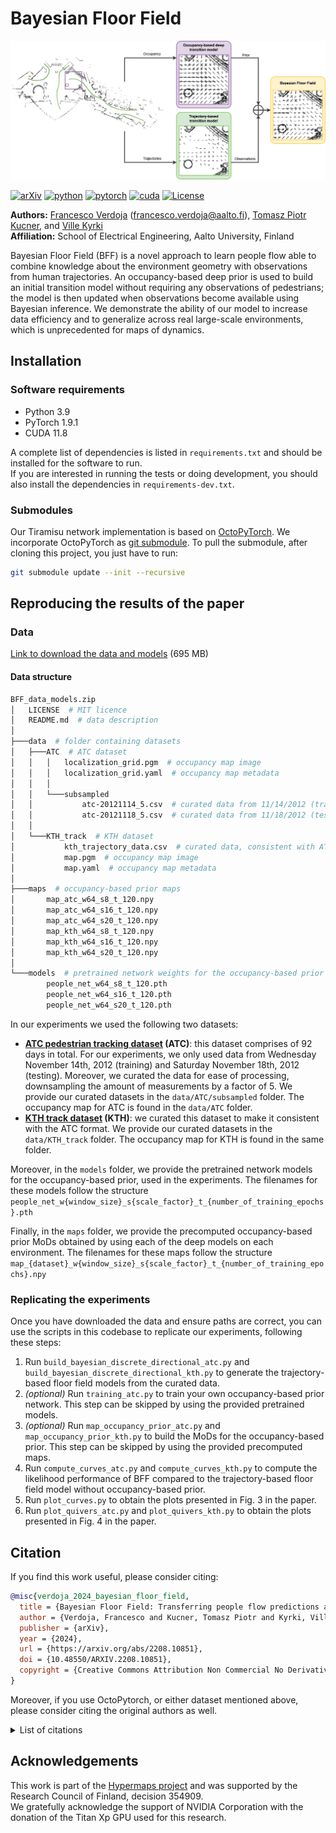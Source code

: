 # Bayesian Floor Field

![block diagram for BFF](figs/cover.webp)

[![arXiv](https://img.shields.io/badge/arXiv-2208.10851-B31B1B.svg?style=for-the-badge&logo=arxiv&logoColor=white)](https://arxiv.org/abs/2208.10851)
[![python](https://img.shields.io/badge/python-3.9.1-3776AB.svg?style=for-the-badge&logo=python&logoColor=white)](https://www.python.org/downloads/)
[![pytorch](https://img.shields.io/badge/pytorch-1.9.1-EE4C2C.svg?style=for-the-badge&logo=pytorch&logoColor=white)](https://pytorch.org/get-started/previous-versions/)
[![cuda](https://img.shields.io/badge/cuda-11.8-76B900.svg?style=for-the-badge&logo=nvidia&logoColor=white)](https://developer.nvidia.com/cuda-11-8-0-download-archive)
[![License](https://img.shields.io/github/license/aalto-intelligent-robotics/bayesianfloorfield?style=for-the-badge&logo=googledocs&logoColor=white)](./LICENSE)

**Authors:** [Francesco
Verdoja](https://research.aalto.fi/en/persons/francesco-verdoja) (<francesco.verdoja@aalto.fi>), [Tomasz Piotr
Kucner](https://research.aalto.fi/en/persons/tomasz-kucner), and [Ville
Kyrki](https://research.aalto.fi/en/persons/ville-kyrki)\
**Affiliation:** School of Electrical Engineering, Aalto University, Finland

Bayesian Floor Field (BFF) is a novel approach to learn people flow able to
combine knowledge about the environment geometry with observations from human
trajectories. An occupancy-based deep prior is used to build an initial
transition model without requiring any observations of pedestrians; the model
is then updated when observations become available using Bayesian inference. We
demonstrate the ability of our model to increase data efficiency and to
generalize across real large-scale environments, which is unprecedented for
maps of dynamics.

## Installation

### Software requirements

* Python 3.9
* PyTorch 1.9.1
* CUDA 11.8

A complete list of dependencies is listed in `requirements.txt` and should be
installed for the software to run.\
If you are interested in running the tests or doing development, you should
also install the dependencies in `requirements-dev.txt`.

### Submodules

Our Tiramisu network implementation is based on
[OctoPyTorch](https://github.com/npielawski/octopytorch). We incorporate
OctoPyTorch as [git
submodule](https://git-scm.com/book/en/v2/Git-Tools-Submodules). To pull the
submodule, after cloning this project, you just have to run:

```sh
git submodule update --init --recursive
```

## Reproducing the results of the paper

### Data

[Link to download the data and
models](https://drive.google.com/file/d/1CvVC7Yi0oEcP41VYUtsyJj13uc30tIn2/view?usp=sharing) (695 MB)

#### Data structure

```bash
BFF_data_models.zip
│   LICENSE  # MIT licence
│   README.md  # data description
│
├───data  # folder containing datasets
│   ├───ATC  # ATC dataset
│   │   │   localization_grid.pgm  # occupancy map image
│   │   │   localization_grid.yaml  # occupancy map metadata
│   │   │
│   │   └───subsampled
│   │           atc-20121114_5.csv  # curated data from 11/14/2012 (training)
│   │           atc-20121118_5.csv  # curated data from 11/18/2012 (testing)
│   │
│   └───KTH_track  # KTH dataset
│           kth_trajectory_data.csv  # curated data, consistent with ATC format
│           map.pgm  # occupancy map image
│           map.yaml  # occupancy map metadata
│
├───maps  # occupancy-based prior maps
│       map_atc_w64_s8_t_120.npy
│       map_atc_w64_s16_t_120.npy
│       map_atc_w64_s20_t_120.npy
│       map_kth_w64_s8_t_120.npy
│       map_kth_w64_s16_t_120.npy
│       map_kth_w64_s20_t_120.npy
│
└───models  # pretrained network weights for the occupancy-based prior
        people_net_w64_s8_t_120.pth
        people_net_w64_s16_t_120.pth
        people_net_w64_s20_t_120.pth
```

In our experiments we used the following two datasets:

* **[ATC pedestrian tracking
  dataset](https://dil.atr.jp/crest2010_HRI/ATC_dataset/) (ATC)**: this dataset
  comprises of 92 days in total. For our experiments, we only used data from
  Wednesday November 14th, 2012 (training) and Saturday November 18th, 2012
  (testing). Moreover, we curated the data for ease of processing, downsampling
  the amount of measurements by a factor of 5. We provide our curated datasets
  in the `data/ATC/subsampled` folder. The occupancy map for ATC is found in
  the `data/ATC` folder.
* **[KTH track
  dataset](https://strands.readthedocs.io/en/latest/datasets/people_tracks.html)
  (KTH)**: we curated this dataset to make it consistent with the ATC format.
  We provide our curated datasets in the `data/KTH_track` folder. The occupancy
  map for KTH is found in the same folder.

Moreover, in the `models` folder, we provide the pretrained network models for
the occupancy-based prior, used in the experiments. The filenames for these
models follow the structure
`people_net_w{window_size}_s{scale_factor}_t_{number_of_training_epochs}.pth`

Finally, in the `maps` folder, we provide the precomputed occupancy-based prior
MoDs obtained by using each of the deep models on each environment. The
filenames for these maps follow the structure
`map_{dataset}_w{window_size}_s{scale_factor}_t_{number_of_training_epochs}.npy`

### Replicating the experiments

Once you have downloaded the data and ensure paths are correct, you can use the
scripts in this codebase to replicate our experiments, following these steps:

  1. Run `build_bayesian_discrete_directional_atc.py` and
     `build_bayesian_discrete_directional_kth.py` to generate the
     trajectory-based floor field models from the curated data.
  2. *(optional)* Run `training_atc.py` to train your own occupancy-based prior
     network. This step can be skipped by using the provided pretrained models.
  3. *(optional)* Run `map_occupancy_prior_atc.py` and
     `map_occupancy_prior_kth.py` to build the MoDs for the occupancy-based
     prior. This step can be skipped by using the provided precomputed maps.
  4. Run `compute_curves_atc.py` and `compute_curves_kth.py` to compute the
     likelihood performance of BFF compared to the trajectory-based floor field
     model without occupancy-based prior.
  5. Run `plot_curves.py` to obtain the plots presented in Fig. 3 in the paper.
  6. Run `plot_quivers_atc.py` and `plot_quivers_kth.py` to obtain the plots
     presented in Fig. 4 in the paper.

## Citation

If you find this work useful, please consider citing:

```bibtex
@misc{verdoja_2024_bayesian_floor_field,
  title = {Bayesian Floor Field: Transferring people flow predictions across environments},
  author = {Verdoja, Francesco and Kucner, Tomasz Piotr and Kyrki, Ville},
  publisher = {arXiv},
  year = {2024},
  url = {https://arxiv.org/abs/2208.10851},
  doi = {10.48550/ARXIV.2208.10851},
  copyright = {Creative Commons Attribution Non Commercial No Derivatives 4.0 International}
}
```

Moreover, if you use OctoPytorch, or either dataset mentioned above, please
consider citing the original authors as well.

<details>
<summary>List of citations</summary>

```bibtex
@article{brvsvcic_2013_atc,
  title={Person tracking in large public spaces using 3-D range sensors},
  author={Br{\v{s}}{\v{c}}i{\'c}, Dra{\v{z}}en and Kanda, Takayuki and Ikeda, Tetsushi and Miyashita, Takahiro},
  journal={IEEE Transactions on Human-Machine Systems},
  volume={43},
  number={6},
  pages={522--534},
  year={2013},
  publisher={IEEE}
}

@inproceedings{dondrup_2015_kth,
  title = {Real-Time Multisensor People Tracking for Human-Robot Spatial Interaction},
  author = {Dondrup, Christian and Bellotto, Nicola and Jovan, Ferdian and Hanheide, Marc},
  booktitle = {International Conference on Robotics and Automation (ICRA) - Workshop on Machine Learning for Social Robotics},
  year = {2015}
}

@inproceedings{Jegou_2017_tiramisu,
  title = {The One Hundred Layers Tiramisu: Fully Convolutional DenseNets for Semantic Segmentation}, 
  author = {Jégou, Simon and Drozdzal, Michal and Vazquez, David and Romero, Adriana and Bengio, Yoshua},
  booktitle = {2017 IEEE Conference on Computer Vision and Pattern Recognition Workshops (CVPRW)}, 
  year = {2017},
  pages = {1175-1183},
  doi = {10.1109/CVPRW.2017.156}
}
```

</details>

## Acknowledgements

This work is part of the [Hypermaps
project](https://research.fi/en/results/funding/78102) and was supported by the
Research Council of Finland, decision 354909.\
We gratefully acknowledge the support of NVIDIA Corporation with the donation
of the Titan Xp GPU used for this research.
